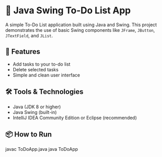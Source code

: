 # 📝 Java Swing To-Do List App

A simple To-Do List application built using Java and Swing. This project demonstrates the use of basic Swing components like `JFrame`, `JButton`, `JTextField`, and `JList`.

## 🚀 Features

- Add tasks to your to-do list
- Delete selected tasks
- Simple and clean user interface

## 🛠 Tools & Technologies

- Java (JDK 8 or higher)
- Java Swing (built-in)
- IntelliJ IDEA Community Edition or Eclipse (recommended)

## 📦 How to Run

javac ToDoApp.java
java ToDoApp

```